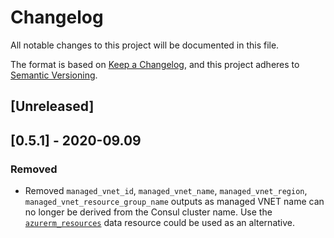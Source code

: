 # Changelog

All notable changes to this project will be documented in this file.

The format is based on [Keep a Changelog](https://keepachangelog.com/en/1.0.0/),
and this project adheres to [Semantic Versioning](https://semver.org/spec/v2.0.0.html).

## [Unreleased]

## [0.5.1] - 2020-09.09

### Removed

- Removed `managed_vnet_id`, `managed_vnet_name`, `managed_vnet_region`, `managed_vnet_resource_group_name` outputs as managed VNET name can no longer be derived from the Consul cluster name. Use the [`azurerm_resources`](https://www.terraform.io/docs/providers/azurerm/d/resources.html) data resource could be used as an alternative.